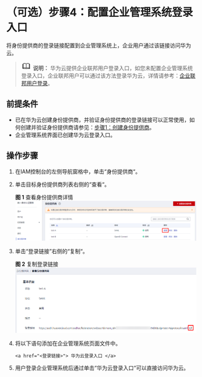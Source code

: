 # （可选）步骤4：配置企业管理系统登录入口<a name="iam_08_0007"></a>

将身份提供商的登录链接配置到企业管理系统上，企业用户通过该链接访问华为云。

>![](public_sys-resources/icon-note.gif) **说明：** 
>华为云提供企业联邦用户登录入口，如您未配置企业管理系统登录入口，企业联邦用户可以通过该方法登录华为云，详情请参考：[企业联邦用户登录](登录华为云.md#section1578531670)。

## 前提条件<a name="iam_08_0005_zh-cn_topic_0176296742_section101261732122720"></a>

-   已在华为云创建身份提供商，并验证身份提供商的登录链接可以正常使用，如何创建并验证身份提供商请参见：[步骤1：创建身份提供商](步骤1-创建身份提供商-1.md)。
-   企业管理系统界面已创建华为云登录入口。

## 操作步骤<a name="iam_08_0005_section5458311242"></a>

1.  在IAM控制台的左侧导航窗格中，单击“身份提供商“。
2.  单击目标身份提供商列表右侧的“查看“。

    **图 1**  查看身份提供商详情<a name="iam_08_0005_fig92971315112118"></a>  
    ![](figures/查看身份提供商详情.png "查看身份提供商详情")

3.  单击“登录链接”右侧的“复制“。

    **图 2**  复制登录链接<a name="iam_08_0005_fig15838171942210"></a>  
    ![](figures/复制登录链接-6.png "复制登录链接-6")

4.  将以下语句添加在企业管理系统页面文件中。

    ```
    <a href="<登录链接>"> 华为云登录入口 </a>
    ```

5.  用户登录企业管理系统后通过单击“华为云登录入口“可以直接访问华为云。

